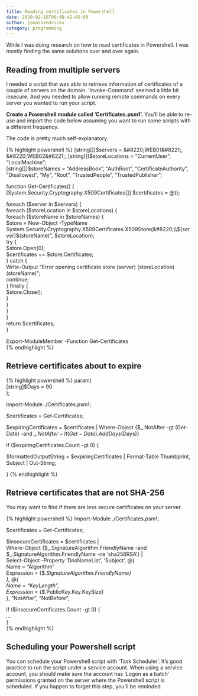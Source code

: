```yaml
---
title: Reading certificates in Powershell
date: 2020-02-10T06:48:42-05:00
author: jonashendrickx
category: programming
---
```

While I was doing research on how to read certificates in Powershell. I was mostly finding the same solutions over and over again.

## Reading from multiple servers

I needed a script that was able to retrieve information of certificates of a couple of servers on the domain. &#8216;Invoke-Command&#8217; seemed a little bit insecure. And you needed to allow running remote commands on every server you wanted to run your script.

**Create a Powershell module called &#8216;Certificates.psm1&#8217;.** You&#8217;ll be able to re-use and import the code below assuming you want to run some scripts with a different frequency.

The code is pretty much self-explanatory.

{% highlight powershell %}
[string[]]$servers = &#8220;WEB01&#8221;, &#8220;WEB02&#8221;;  
[string[]]$storeLocations = &#8220;CurrentUser&#8221;, &#8220;LocalMachine&#8221;;  
[string[]]$storeNames = &#8220;AddressBook&#8221;, &#8220;AuthRoot&#8221;, &#8220;CertificateAuthority&#8221;, &#8220;Disallowed&#8221;, &#8220;My&#8221;, &#8220;Root&#8221;, &#8220;TrustedPeople&#8221;, &#8220;TrustedPublisher&#8221;;  
  
function Get-Certificates() {  
[System.Security.Cryptography.X509Certificates[]] $certificates = @();  
  
foreach ($server in $servers) {  
foreach ($storeLocation in $storeLocations) {  
foreach ($storeName in $storeNames) {  
$store = New-Object -TypeName System.Security.Cryptography.X509Certificates.X509Store(&#8220;\\$($server)\$($storeName)&#8221;, $storeLocation);  
try {  
$store.Open(0);  
$certificates += $store.Certificates;  
} catch {  
Write-Output &#8220;Error opening certificate store $($server) $($storeLocation) $($storeName)&#8221;;  
continue;  
} finally {  
$store.Close();  
}  
}  
}  
}  
return $certificates;  
}  
  
Export-ModuleMember -Function Get-Certificates  
{% endhighlight %}

## Retrieve certificates about to expire

{% highlight powershell %}
param(  
[string]$Days = 90  
);  
  
Import-Module ./Certificates.psm1;  
  
$certificates = Get-Certificates;  
  
$expiringCertificates = $certificates | Where-Object {$\_.NotAfter -gt (Get-Date) -and $\_.NotAfter -lt (Get-Date).AddDays($Days)}  
  
if ($expiringCertificates.Count -gt 0) {  
  
$formattedOutputString = $expiringCertificates | Format-Table Thumbprint, Subject | Out-String;  
  
}
{% endhighlight %}

## Retrieve certificates that are not SHA-256

You may want to find if there are less secure certificates on your server.

{% highlight powershell %}
Import-Module ./Certificates.psm1;  
  
$certificates = Get-Certificates;  
  
$insecureCertificates = $certificates |  
Where-Object {$\_.SignatureAlgorithm.FriendlyName -and $\_.SignatureAlgorithm.FriendlyName -ne &#8216;sha256RSA&#8217;} |  
Select-Object -Property &#8216;DnsNameList&#8217;, &#8216;Subject&#8217;, @{  
Name = &#8220;Algorithm&#8221;  
Expression = {$_.SignatureAlgorithm.FriendlyName}  
}, @{  
Name = &#8220;KeyLength&#8221;,  
Expression = {$_.PublicKey.Key.KeySize}  
}, &#8220;NotAfter&#8221;, &#8220;NotBefore&#8221;;  
  
if ($insecureCertificates.Count -gt 0) {  
&#8230;  
}  
{% endhighlight %}

## Scheduling your Powershell script

You can schedule your Powershell script with &#8216;Task Scheduler&#8217;. It&#8217;s good practice to run the script under a service account. When using a service account, you should make sure the account has &#8216;Logon as a batch&#8217; permissions granted on the server where the Powershell script is scheduled. If you happen to forget this step, you&#8217;ll be reminded.